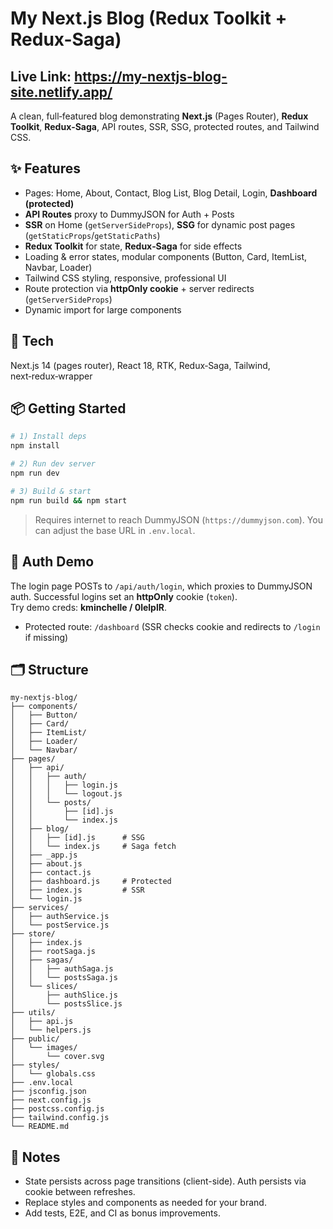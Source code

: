 # My Next.js Blog (Redux Toolkit + Redux-Saga)

## Live Link: https://my-nextjs-blog-site.netlify.app/ 



A clean, full‑featured blog demonstrating **Next.js** (Pages Router), **Redux Toolkit**, **Redux‑Saga**, API routes, SSR, SSG, protected routes, and Tailwind CSS.

## ✨ Features
- Pages: Home, About, Contact, Blog List, Blog Detail, Login, **Dashboard (protected)**
- **API Routes** proxy to DummyJSON for Auth + Posts
- **SSR** on Home (`getServerSideProps`), **SSG** for dynamic post pages (`getStaticProps`/`getStaticPaths`)
- **Redux Toolkit** for state, **Redux‑Saga** for side effects
- Loading & error states, modular components (Button, Card, ItemList, Navbar, Loader)
- Tailwind CSS styling, responsive, professional UI
- Route protection via **httpOnly cookie** + server redirects (`getServerSideProps`)
- Dynamic import for large components

## 🧰 Tech
Next.js 14 (pages router), React 18, RTK, Redux‑Saga, Tailwind, next‑redux‑wrapper

## 📦 Getting Started
```bash
# 1) Install deps
npm install

# 2) Run dev server
npm run dev

# 3) Build & start
npm run build && npm start
```

> Requires internet to reach DummyJSON (`https://dummyjson.com`). You can adjust the base URL in `.env.local`.

## 🔐 Auth Demo
The login page POSTs to `/api/auth/login`, which proxies to DummyJSON auth. Successful logins set an **httpOnly** cookie (`token`).  
Try demo creds: **kminchelle / 0lelplR**.

- Protected route: `/dashboard` (SSR checks cookie and redirects to `/login` if missing)

## 🗂 Structure
```
my-nextjs-blog/
├── components/
│   ├── Button/
│   ├── Card/
│   ├── ItemList/
│   ├── Loader/
│   └── Navbar/
├── pages/
│   ├── api/
│   │   ├── auth/
│   │   │   ├── login.js
│   │   │   └── logout.js
│   │   └── posts/
│   │       ├── [id].js
│   │       └── index.js
│   ├── blog/
│   │   ├── [id].js      # SSG
│   │   └── index.js     # Saga fetch
│   ├── _app.js
│   ├── about.js
│   ├── contact.js
│   ├── dashboard.js     # Protected
│   ├── index.js         # SSR
│   └── login.js
├── services/
│   ├── authService.js
│   └── postService.js
├── store/
│   ├── index.js
│   ├── rootSaga.js
│   ├── sagas/
│   │   ├── authSaga.js
│   │   └── postsSaga.js
│   └── slices/
│       ├── authSlice.js
│       └── postsSlice.js
├── utils/
│   ├── api.js
│   └── helpers.js
├── public/
│   └── images/
│       └── cover.svg
├── styles/
│   └── globals.css
├── .env.local
├── jsconfig.json
├── next.config.js
├── postcss.config.js
├── tailwind.config.js
└── README.md
```

## 🧪 Notes
- State persists across page transitions (client-side). Auth persists via cookie between refreshes.
- Replace styles and components as needed for your brand.
- Add tests, E2E, and CI as bonus improvements.
